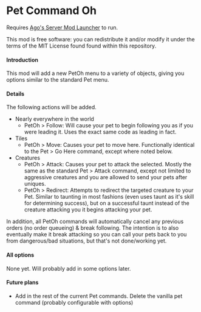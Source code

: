 # Pet Command Oh

Requires [Ago's Server Mod Launcher](https://github.com/ago1024/WurmServerModLauncher/releases) to run.

This mod is free software: you can redistribute it and/or modify it under the terms of the MIT License found found within this repository.

#### Introduction
This mod will add a new PetOh menu to a variety of objects, giving you options similar to the standard Pet menu.

#### Details
The following actions will be added.
* Nearly everywhere in the world
  * PetOh > Follow: Will cause your pet to begin following you as if you were leading it. Uses the exact same code as leading in fact.
* Tiles
  * PetOh > Move: Causes your pet to move here. Functionally identical to the Pet > Go Here command, except where noted below.
* Creatures
  * PetOh > Attack: Causes your pet to attack the selected. Mostly the same as the standard Pet > Attack command, except not limited to aggressive creatures and you are allowed to send your pets after uniques.
  * PetOh > Redirect: Attempts to redirect the targeted creature to your Pet. Similar to taunting in most fashions (even uses taunt as it's skill for determining success), but on a successful taunt instead of the creature attacking you it begins attacking your pet.

In addition, all PetOh commands will automatically cancel any previous orders (no order queueing) & break following. The intention is to also eventually make it break attacking so you can call your pets back to you from dangerous/bad situations, but that's not done/working yet.

#### All options

None yet. Will probably add in some options later.

#### Future plans
* Add in the rest of the current Pet commands. Delete the vanilla pet command (probably configurable with options)
